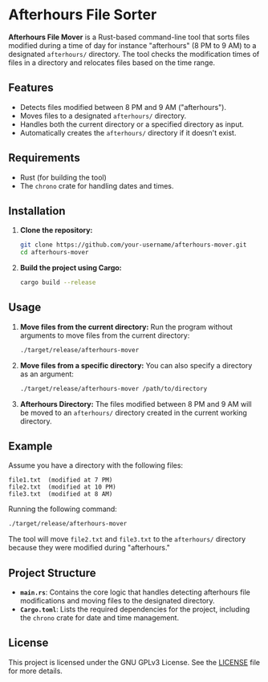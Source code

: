 
# Afterhours File Sorter

**Afterhours File Mover** is a Rust-based command-line tool that sorts files modified during a time of day for instance "afterhours" (8 PM to 9 AM) to a designated `afterhours/` directory. The tool checks the modification times of files in a directory and relocates files based on the time range.

## Features

- Detects files modified between 8 PM and 9 AM ("afterhours").
- Moves files to a designated `afterhours/` directory.
- Handles both the current directory or a specified directory as input.
- Automatically creates the `afterhours/` directory if it doesn't exist.

## Requirements

- Rust (for building the tool)
- The `chrono` crate for handling dates and times.

## Installation

1. **Clone the repository:**
   ```bash
   git clone https://github.com/your-username/afterhours-mover.git
   cd afterhours-mover
   ```

2. **Build the project using Cargo:**
   ```bash
   cargo build --release
   ```

## Usage

1. **Move files from the current directory:**
   Run the program without arguments to move files from the current directory:
   ```bash
   ./target/release/afterhours-mover
   ```

2. **Move files from a specific directory:**
   You can also specify a directory as an argument:
   ```bash
   ./target/release/afterhours-mover /path/to/directory
   ```

3. **Afterhours Directory:**
   The files modified between 8 PM and 9 AM will be moved to an `afterhours/` directory created in the current working directory.

## Example

Assume you have a directory with the following files:

```text
file1.txt  (modified at 7 PM)
file2.txt  (modified at 10 PM)
file3.txt  (modified at 8 AM)
```

Running the following command:

```bash
./target/release/afterhours-mover
```

The tool will move `file2.txt` and `file3.txt` to the `afterhours/` directory because they were modified during "afterhours."

## Project Structure

- **`main.rs`**: Contains the core logic that handles detecting afterhours file modifications and moving files to the designated directory.
- **`Cargo.toml`**: Lists the required dependencies for the project, including the `chrono` crate for date and time management.

## License

This project is licensed under the GNU GPLv3 License. See the [LICENSE](LICENSE) file for more details.
